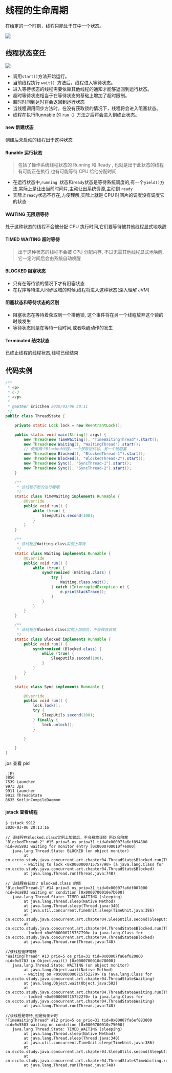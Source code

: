 # 线程的生命周期

在给定的一个时刻，线程只能处于其中一个状态。


![](../../../assets/06dbbdd56eec059f26ea8a40e00800a9.jpg)


## 线程状态变迁

![](../../../assets/233cb16d0dbf48f7d8592d50b8a4669b.jpg)




- 调用`start()`方法开始运行。
- 当前线程执行 `wait() `方法后，线程进入等待状态。
- 进入等待状态的线程需要依靠其他线程的通知才能够返回到运行状态。
- 超时等待状态相当于在等待状态的基础上增加了超时限制。
- 超时时间到达时将会返回到运行状态
- 当线程调用同步方法时，在没有获取锁的情况下，线程将会进入阻塞状态。
- 线程在执行Runnable 的 `run（）`方法之后将会进入到终止状态。

#### new 新建状态

创建后未启动的线程出于这种状态

#### Runable 运行状态

> 包括了操作系统线程状态的 Running 和 Ready , 也就是出于此状态的线程有可能正在执行,也有可能等待 CPU 给他分配时间


- 在运行状态中,`running `状态和`ready`状态是等待系统调度的,有一个`yield()`方法,实际上是让出当前时间片,主动让出系统资源,主动到 `ready`
- 实际上`ready`状态不存在,方便理解,实际上就是 CPU 时间片的调度没有调度它的状态

#### WAITING 无限期等待

处于这种状态的线程不会被分配 CPU 执行时间,它们要等待被其他线程显式地唤醒

#### TIMED WAITING 超时等待

> 出于这种状态的线程不会被 CPU 分配内存, 不过无需其他线程显式地唤醒,它一定时间后会由系统自动唤醒

#### BLOCKED 阻塞状态

- 只有在等待锁的情况下才有阻塞状态
- 在程序等待进入同步区域的时候,线程将进入这种状态(深入理解 JVM)

#### 阻塞状态和等待状态的区别

- 阻塞状态在等待着获取到一个排他锁, 这个事件将在另一个线程放弃这个锁的时候发生
- 等待状态则是在等待一段时间,或者唤醒动作的发生

#### Terminated 结束状态

已终止线程的线程状态,线程已经结束

## 代码实例

```java
/**	
 * <p>
 * 6-3
 * </p>
 *
 * @author EricChen 2020/03/06 20:11
 */
public class ThreadState {

    private static Lock lock = new ReentrantLock();

    public static void main(String[] args) {
        new Thread(new TimeWaiting(), "TimeWaitingThread").start();
        new Thread(new Waiting(), "WaitingThread").start();
        // 使用两个Blocked线程，一个获取锁成功，另一个被阻塞
        new Thread(new Blocked(), "BlockedThread-1").start();
        new Thread(new Blocked(), "BlockedThread-2").start();
        new Thread(new Sync(), "SyncThread-1").start();
        new Thread(new Sync(), "SyncThread-2").start();
    }

    /**
     * 该线程不断的进行睡眠
     */
    static class TimeWaiting implements Runnable {
        @Override
        public void run() {
            while (true) {
                SleepUtils.second(100);
            }
        }
    }

    /**
     * 该线程在Waiting.class实例上等待
     */
    static class Waiting implements Runnable {
        @Override
        public void run() {
            while (true) {
                synchronized (Waiting.class) {
                    try {
                        Waiting.class.wait();
                    } catch (InterruptedException e) {
                        e.printStackTrace();
                    }
                }
            }
        }
    }

    /**
     * 该线程在Blocked.class实例上加锁后，不会释放该锁
     */
    static class Blocked implements Runnable {
        public void run() {
            synchronized (Blocked.class) {
                while (true) {
                    SleepUtils.second(100);
                }
            }
        }
    }

    static class Sync implements Runnable {

        @Override
        public void run() {
            lock.lock();
            try {
                SleepUtils.second(100);
            } finally {
                lock.unlock();
            }

        }

    }
}
```

jps 查看 pid

```
 jps
3856 
7539 Launcher
9973 Jps
9911 Launcher
9912 ThreadState
8635 KotlinCompileDaemon

```

#### jstack 查看线程

```
$ jstack 9912
2020-03-06 20:13:16

// 该线程在Blocked.class实例上加锁后，不会释放该锁 所以会阻塞
"BlockedThread-2" #15 prio=5 os_prio=31 tid=0x00007fa6ef894800 nid=0x5803 waiting for monitor entry [0x0000700010f7e000]
   java.lang.Thread.State: BLOCKED (on object monitor)
        at cn.eccto.study.java.concurrent.art.chapter04.ThreadState$Blocked.run(ThreadState.java:64)
        - waiting to lock <0x0000000715757790> (a java.lang.Class for cn.eccto.study.java.concurrent.art.chapter04.ThreadState$Blocked)
        at java.lang.Thread.run(Thread.java:748)

// 该线程在获取了 Blocked.class 的锁
"BlockedThread-1" #14 prio=5 os_prio=31 tid=0x00007fa6df007000 nid=0xa803 waiting on condition [0x0000700010e7b000]
   java.lang.Thread.State: TIMED_WAITING (sleeping)
        at java.lang.Thread.sleep(Native Method)
        at java.lang.Thread.sleep(Thread.java:340)
        at java.util.concurrent.TimeUnit.sleep(TimeUnit.java:386)
        at cn.eccto.study.java.concurrent.art.chapter04.SleepUtils.second(SleepUtils.java:11)
        at cn.eccto.study.java.concurrent.art.chapter04.ThreadState$Blocked.run(ThreadState.java:64)
        - locked <0x0000000715757790> (a java.lang.Class for cn.eccto.study.java.concurrent.art.chapter04.ThreadState$Blocked)
        at java.lang.Thread.run(Thread.java:748)

//该线程循环等待
"WaitingThread" #13 prio=5 os_prio=31 tid=0x00007fa6ef020800 nid=0x5703 in Object.wait() [0x0000700010d78000]
   java.lang.Thread.State: WAITING (on object monitor)
        at java.lang.Object.wait(Native Method)
        - waiting on <0x0000000715752270> (a java.lang.Class for cn.eccto.study.java.concurrent.art.chapter04.ThreadState$Waiting)
        at java.lang.Object.wait(Object.java:502)
        at cn.eccto.study.java.concurrent.art.chapter04.ThreadState$Waiting.run(ThreadState.java:48)
        - locked <0x0000000715752270> (a java.lang.Class for cn.eccto.study.java.concurrent.art.chapter04.ThreadState$Waiting)
        at java.lang.Thread.run(Thread.java:748)

//该线程是等待,但是有倒计时
"TimeWaitingThread" #12 prio=5 os_prio=31 tid=0x00007fa6ef883800 nid=0x5503 waiting on condition [0x0000700010c75000]
   java.lang.Thread.State: TIMED_WAITING (sleeping)
        at java.lang.Thread.sleep(Native Method)
        at java.lang.Thread.sleep(Thread.java:340)
        at java.util.concurrent.TimeUnit.sleep(TimeUnit.java:386)
        at cn.eccto.study.java.concurrent.art.chapter04.SleepUtils.second(SleepUtils.java:11)
        at cn.eccto.study.java.concurrent.art.chapter04.ThreadState$TimeWaiting.run(ThreadState.java:34)
        at java.lang.Thread.run(Thread.java:748)



```

